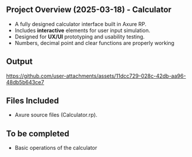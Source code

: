 ## Project Overview (2025-03-18) - Calculator

- A fully designed calculator interface built in Axure RP.
- Includes **interactive** elements for user input simulation.
- Designed for **UX/UI** prototyping and usability testing.
- Numbers, decimal point and clear functions are properly working

## Output
https://github.com/user-attachments/assets/11dcc729-028c-42db-aa96-48db5b643ce7

## Files Included
- Axure source files (Calculator.rp).

## To be completed

- Basic operations of the calculator
